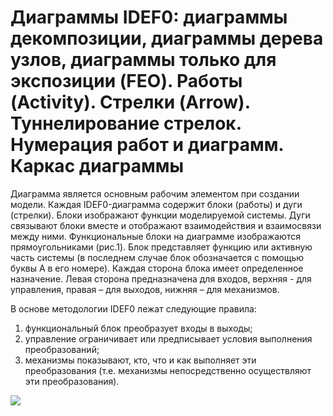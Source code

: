 # Диаграммы IDEF0: диаграммы декомпозиции, диаграммы дерева узлов, диаграммы только для экспозиции (FEO). Работы (Activity). Стрелки (Arrow). Туннелирование стрелок. Нумерация работ и диаграмм. Каркас диаграммы

Диаграмма является основным рабочим элементом при создании модели. Каждая IDEF0-диаграмма содержит блоки (работы) и дуги (стрелки). Блоки изображают функции моделируемой системы. Дуги связывают блоки вместе и
отображают взаимодействия и взаимосвязи между ними. Функциональные блоки на диаграмме изображаются прямоугольниками (рис.1). Блок представляет функцию или активную часть системы (в последнем
случае блок обозначается с помощью буквы А в его номере). Каждая сторона блока имеет определенное назначение. Левая сторона предназначена для входов, верхняя - для управления, правая – для выходов,
нижняя – для механизмов. 

В основе методологии IDEF0 лежат следующие правила:
1. функциональный блок преобразует входы в выходы;
2. управление ограничивает или предписывает условия выполнения преобразований;
3. механизмы показывают, кто, что и как выполняет эти преобразования (т.е. механизмы непосредственно осуществляют эти преобразования).

![](https://yandex.ru/images/search?family=yes&text=IDEF0%3A%20%D0%BA%D0%BE%D0%BD%D1%82%D0%B5%D0%BA%D1%81%D1%82%D0%BD%D0%B0%D1%8F%20%D0%B4%D0%B8%D0%B0%D0%B3%D1%80%D0%B0%D0%BC%D0%BC%D0%B0&from=tabbar&pos=6&img_url=http%3A%2F%2Fok-t.ru%2Fstudopedia%2Fbaza2%2F1880180442169.files%2Fimage014.gif&rpt=simage&lr=240)

